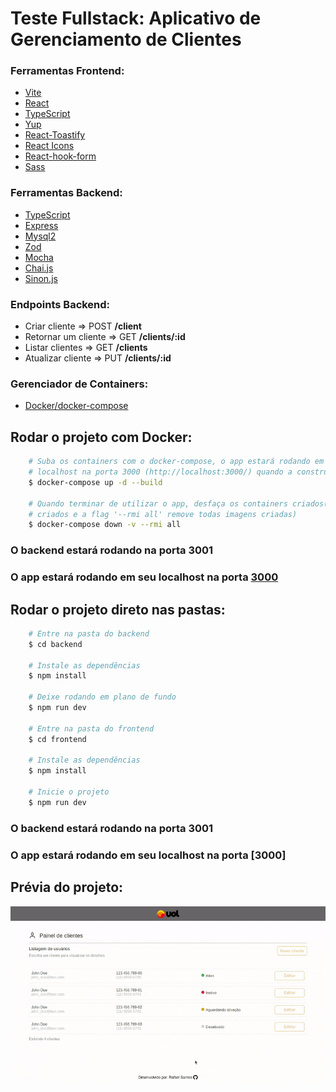 # Teste Fullstack: Aplicativo de Gerenciamento de Clientes

### Ferramentas Frontend:

- [Vite](https://vitejs.dev/)
- [React](https://pt-br.reactjs.org/)
- [TypeScript](https://www.typescriptlang.org/)
- [Yup](https://github.com/jquense/yup)
- [React-Toastify](https://fkhadra.github.io/react-toastify/introduction)
- [React Icons](https://react-icons.github.io/react-icons/)
- [React-hook-form](https://www.react-hook-form.com/)
- [Sass](https://sass-lang.com/)

### Ferramentas Backend:

- [TypeScript](https://www.typescriptlang.org/)
- [Express](https://pactumjs.github.io/)
- [Mysql2](https://www.npmjs.com/package/mysql2)
- [Zod](https://zod.dev/)
- [Mocha](https://mochajs.org/)
- [Chai.js](https://www.chaijs.com/)
- [Sinon.js](https://sinonjs.org/)

### Endpoints Backend:

- Criar cliente => POST **/client**
- Retornar um cliente => GET **/clients/:id**
- Listar clientes => GET **/clients**
- Atualizar cliente => PUT **/clients/:id**

### Gerenciador de Containers:

- [Docker/docker-compose](https://www.docker.com/)

## Rodar o projeto com Docker:

```bash
    # Suba os containers com o docker-compose, o app estará rodando em plano de fundo em seu
    # localhost na porta 3000 (http://localhost:3000/) quando a construção acabar
    $ docker-compose up -d --build

    # Quando terminar de utilizar o app, desfaça os containers criados(a flag '-v' remove os volumes
    # criados e a flag '--rmi all' remove todas imagens criadas)
    $ docker-compose down -v --rmi all
```

### O backend estará rodando na porta 3001

### O app estará rodando em seu localhost na porta [3000](http://localhost:3000/)

## Rodar o projeto direto nas pastas:

```bash
    # Entre na pasta do backend
    $ cd backend

    # Instale as dependências
    $ npm install

    # Deixe rodando em plano de fundo
    $ npm run dev

    # Entre na pasta do frontend
    $ cd frontend

    # Instale as dependências
    $ npm install

    # Inicie o projeto
    $ npm run dev
```

### O backend estará rodando na porta 3001

### O app estará rodando em seu localhost na porta [3000]

## Prévia do projeto:

![Projeto_gif](fullstack-desafio.gif)

